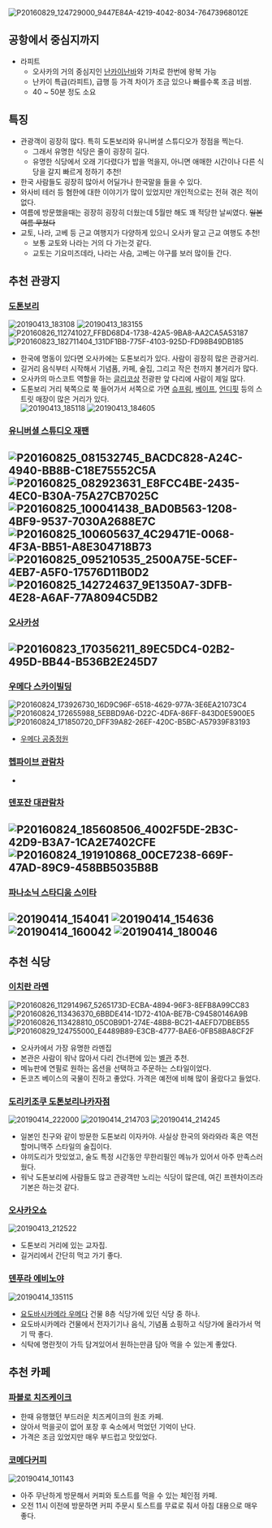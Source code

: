 ![P20160829_124729000_9447E84A-4219-4042-8034-76473968012E](https://github.com/user-attachments/assets/4a01b9bc-a6ec-403c-9ee9-73ebc3bf9314)

## 공항에서 중심지까지
- 라피트
  - 오사카의 거의 중심지인 [난카이난바](https://maps.app.goo.gl/zZd6Cn4g1F1kD6w3A)와 기차로 한번에 왕복 가능
  - 난카이 특급(라피트), 급행 등 가격 차이가 조금 있으나 빠를수록 조금 비쌈.
  - 40 ~ 50분 정도 소요

## 특징
- 관광객이 굉장히 많다. 특히 도톤보리와 유니버셜 스튜디오가 정점을 찍는다.
  - 그래서 유명한 식당은 줄이 굉장히 길다.
  - 유명한 식당에서 오래 기다렸다가 밥을 먹을지, 아니면 애매한 시간이나 다른 식당을 갈지 빠르게 정하기 추천!
- 한국 사람들도 굉장히 많아서 어딜가나 한국말을 들을 수 있다.
- 와사비 테러 등 혐한에 대한 이야기가 많이 있었지만 개인적으로는 전혀 겪은 적이 없다.
- 여름에 방문했을때는 굉장히 굉장히 더웠는데 5월만 해도 꽤 적당한 날씨였다. ~~일본 여름 무쳤다~~
- 교토, 나라, 고베 등 근교 여행지가 다양하게 있으니 오사카 말고 근교 여행도 추천!
  - 보통 교토와 나라는 거의 다 가는것 같다.
  - 교토는 기요미즈데라, 나라는 사슴, 고베는 야구를 보러 많이들 간다.

## 추천 관광지

### [도톤보리](https://maps.app.goo.gl/JLNFyamrVhbaJVgD6)
![20190413_183108](https://github.com/user-attachments/assets/15f18712-5ba9-4074-9b1f-08e09dce7011)
![20190413_183155](https://github.com/user-attachments/assets/838c90e4-b91a-41f8-9bc4-f7296cddd166)
![P20160826_112741027_FFBD68D4-1738-42A5-9BA8-AA2CA5A53187](https://github.com/user-attachments/assets/77944653-23ef-430d-b9a1-d3250d282da0)
![P20160823_182711404_131DF1BB-775F-4103-925D-FD98B49DB185](https://github.com/user-attachments/assets/f55e04c3-a3ad-4a4b-93a2-fbeaa819aef5)
- 한국에 명동이 있다면 오사카에는 도톤보리가 있다. 사람이 굉장히 많은 관광거리.
- 길거리 음식부터 시작해서 기념품, 카페, 술집, 그리고 작은 천까지 볼거리가 많다.
- 오사카의 마스코트 역할을 하는 [글리코상](https://maps.app.goo.gl/eFiEJPaaGCHbKCyW7) 전광판 앞 다리에 사람이 제일 많다.
- 도톤보리 거리 북쪽으로 쭉 들어가서 서쪽으로 가면 [슈프림](https://maps.app.goo.gl/d4sCSE5N9S9EQdSCA), 
[베이프](https://maps.app.goo.gl/XebQuxBHfdKNqFdV6), [언디핏](https://maps.app.goo.gl/CHisucP9n4n3m2Yv6) 등의 스트릿 매장이 많은 거리가 있다.  
  ![20190413_185118](https://github.com/user-attachments/assets/5612eb8b-5b93-4205-bc53-0a30b52df3e6)
  ![20190413_184605](https://github.com/user-attachments/assets/a29cfc8c-0941-43b6-978e-68fd214bab58)

### [유니버셜 스튜디오 재팬](https://maps.app.goo.gl/F1aaJMFZkTUTtRoj9)
![P20160825_081532745_BACDC828-A24C-4940-BB8B-C18E75552C5A](https://github.com/user-attachments/assets/d476a3c9-bb82-48bb-8677-de960b5f9293)
![P20160825_082923631_E8FCC4BE-2435-4EC0-B30A-75A27CB7025C](https://github.com/user-attachments/assets/8569f11a-7803-4f6b-89ec-f487324c6072)
![P20160825_100041438_BAD0B563-1208-4BF9-9537-7030A2688E7C](https://github.com/user-attachments/assets/d4ceec27-eed6-46dc-8b60-d216b4231309)
![P20160825_100605637_4C29471E-0068-4F3A-BB51-A8E304718B73](https://github.com/user-attachments/assets/76ae80f9-2e4c-4f0b-8166-1cb89300f02b)
![P20160825_095210535_2500A75E-5CEF-4EB7-A5F0-17576D11B0D2](https://github.com/user-attachments/assets/65cb81c4-8e0d-4e23-96a4-8ce35729d4e7)
![P20160825_142724637_9E1350A7-3DFB-4E28-A6AF-77A8094C5DB2](https://github.com/user-attachments/assets/88cd1e3b-6165-4226-9f22-2061a613ce80)
- 

### [오사카성](https://maps.app.goo.gl/JNbP324zeFveUDSP7)
![P20160823_170356211_89EC5DC4-02B2-495D-BB44-B536B2E245D7](https://github.com/user-attachments/assets/070ed4fc-55e1-45bb-9af7-32e1401d16a4)
- 

### [우메다 스카이빌딩](https://maps.app.goo.gl/4Ef6CnwKhEtGUaGk6)
![P20160824_173926730_16D9C96F-6518-4629-977A-3E6EA21073C4](https://github.com/user-attachments/assets/ff66fc1e-1595-4605-887e-c41997132a94)
![P20160824_172655988_5EBBD9A6-D22C-4DFA-86FF-843D0E5900E5](https://github.com/user-attachments/assets/fda671b2-3746-4504-8917-e499d0592b43)
![P20160824_171850720_DFF39A82-26EF-420C-B5BC-A57939F83193](https://github.com/user-attachments/assets/7f8d8852-4421-47b4-a1a3-68c1faa46dc1)
- [우메다 공중정원](https://maps.app.goo.gl/qPBP6RnMceNKf7xb8)

### [헵파이브 관람차](https://maps.app.goo.gl/nJVC9qBiaWBt4u1e7)
- 

### [덴포잔 대관람차](https://maps.app.goo.gl/34z3D1KCJpzdgftr8)
![P20160824_185608506_4002F5DE-2B3C-42D9-B3A7-1CA2E7402CFE](https://github.com/user-attachments/assets/a99c7499-bf19-4e5d-960e-a80b04fcf39b)
![P20160824_191910868_00CE7238-669F-47AD-89C9-458BB5035B8B](https://github.com/user-attachments/assets/10c2265a-1eaa-4058-86eb-86d2a14e83e7)
-

### [파나소닉 스타디움 스이타](https://maps.app.goo.gl/TsGzKCfxYridKYVZ6)
![20190414_154041](https://github.com/user-attachments/assets/1db98b23-2728-42b2-b5aa-1cc658dae636)
![20190414_154636](https://github.com/user-attachments/assets/0bd0849e-35b0-4eab-8809-e5fd093de090)
![20190414_160042](https://github.com/user-attachments/assets/5759827a-b471-493d-b558-6e23aba3fad6)
![20190414_180046](https://github.com/user-attachments/assets/1b9f030b-306c-47d3-8810-3b2336061adf)
- 

## 추천 식당

### [이치란 라멘](https://maps.app.goo.gl/pTSfR2ubJYkWeMHk7)
![P20160826_112914967_5265173D-ECBA-4894-96F3-8EFB8A99CC83](https://github.com/user-attachments/assets/87f6ce83-99e3-441a-acb4-a23f3bc2c61f)
![P20160826_113436370_6BBDE414-1D72-410A-BE7B-C94580146A9B](https://github.com/user-attachments/assets/66403f01-a9c3-4597-a473-4736755fbe3b)
![P20160826_113428810_05C0B9D1-274E-48B8-BC21-4AEFD7DBEB55](https://github.com/user-attachments/assets/491364d2-8ef0-4932-b688-3599ed0fb360)
![P20160829_124755000_E4489B89-E3CB-4777-BAE6-0FB58BA8CF2F](https://github.com/user-attachments/assets/fdaf3ab1-cbab-46d8-8eac-f3a22c8adb45)
- 오사카에서 가장 유명한 라멘집
- 본관은 사람이 워낙 많아서 다리 건너편에 있는 [별관](https://maps.app.goo.gl/CZ7nqihpa2UXArEx8) 추천.
- 메뉴판에 연필로 원하는 옵션을 선택하고 주문하는 스타일이었다.
- 돈코츠 베이스의 국물이 진하고 좋았다. 가격은 예전에 비해 많이 올랐다고 들었다.

### [도리키조쿠 도톤보리나카자점](https://maps.app.goo.gl/2ftHBj2VfqaGZB4C8)
![20190414_222000](https://github.com/user-attachments/assets/d1e5be04-1776-463a-ae8f-2dd96671dab1)
![20190414_214703](https://github.com/user-attachments/assets/0bc57cbc-a473-4c32-833e-928250bd1f61)
![20190414_214245](https://github.com/user-attachments/assets/67915c67-b46b-4401-a856-512b41b9e785)
- 일본인 친구와 같이 방문한 도톤보리 이자카야. 사실상 한국의 와라와라 혹은 역전할머니맥주 스타일의 술집이다.
- 야끼도리가 맛있었고, 술도 특정 시간동안 무한리필인 메뉴가 있어서 아주 만족스러웠다.
- 워낙 도톤보리에 사람들도 많고 관광객만 노리는 식당이 많은데, 여긴 프렌차이즈라 기본은 하는것 같다.

### [오사카오쇼](https://maps.app.goo.gl/YTxRBcQ9Sa1PfcsQ8)
![20190413_212522](https://github.com/user-attachments/assets/aa9c33f3-adb2-4d40-876c-e92c84120d99)
- 도톤보리 거리에 있는 교자집.
- 길거리에서 간단히 먹고 가기 좋다.

### [덴푸라 에비노야](https://maps.app.goo.gl/4NoJ4obQRzDTDmfu9)
![20190414_135115](https://github.com/user-attachments/assets/12473342-add0-40e4-96bc-33d1c92b9fbf)
- [요도바시카메라 우메다](https://maps.app.goo.gl/RF3riFucMNKBh2A46) 건물 8층 식당가에 있던 식당 중 하나.
- 요도바시카메라 건물에서 전자기기나 음식, 기념품 쇼핑하고 식당가에 올라가서 먹기 딱 좋다.
- 식탁에 명란젓이 가득 담겨있어서 원하는만큼 담아 먹을 수 있는게 좋았다.

## 추천 카페

### [파블로 치즈케이크](https://maps.app.goo.gl/euUVBtKzNkDB8zGk8)
- 한때 유행했던 부드러운 치즈케이크의 원조 카페.
- 앉아서 먹을곳이 없어 포장 후 숙소에서 먹었던 기억이 난다.
- 가격은 조금 있었지만 매우 부드럽고 맛있었다.

### [코메다커피](https://maps.app.goo.gl/XDv7fRJAktQ6qHT26)
![20190414_101143](https://github.com/user-attachments/assets/838c577a-b541-4a2f-ace3-b292bf3ca657)
- 아주 무난하게 방문해서 커피와 토스트를 먹을 수 있는 체인점 카페.
- 오전 11시 이전에 방문하면 커피 주문시 토스트를 무료로 줘서 아침 대용으로 매우 좋다. 